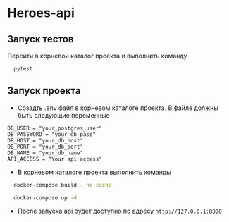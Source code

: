 # Heroes-api


## Запуск тестов
Перейти в корневой каталог проекта и выполнить команду
```bash
  pytest
```

## Запуск проекта
* Созадть .env файл в корневом каталоге проекта. В файле должны быть следующие переменные

```
DB_USER = "your_postgres_user"
DB_PASSWORD = "your_db_pass"
DB_HOST = "your_db_host"
DB_PORT = "your_db_port"
DB_NAME = "your_db_name"
API_ACCESS = "Your api access"
```

* В корневом каталоге проекта выполнить команды

```bash
  docker-compose build --no-cache
```

```bash
  docker-compose up -d
```

* После запуска api будет доступно по адресу `http://127.0.0.1:8000`

 
 






